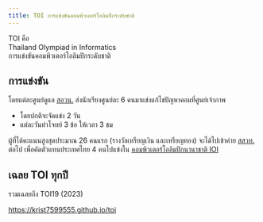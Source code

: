 ```yaml
---
title: TOI การแข่งขันคอมพิวเตอร์โอลิมปิกระดับชาติ
---
```


TOI คือ<br>
Thailand Olympiad in Informatics<br>
การแข่งขันคอมพิวเตอร์โอลิมปิกระดับชาติ

## การแข่งขัน

โดยแต่ละศูนย์ดูแล [สอวน.](/docs/ipst) ส่งนักเรียงศูนย์ละ 6 คนมาแข่งแก้ไขปัญหาคอมที่ศูนย์เจ้าภาพ

- โดยปกติจะจัดแข่ง 2 วัน
- แต่ละวันทำโจทย์ 3 ข้อ ให้เวลา 3 ชม

ผู้ที่ได้คะแนนสูงสุดประมาณ 26 คนแรก (รางวัลเหรียญเงิน และเหรียญทอง) จะได้ไปเข้าค่าย [สสวท.](/docs/posn) ต่อไป เพื่อคัดตัวแทนประเทศไทย 4 คนไปแข่งใน [คอมพิวเตอร์โอลิมปิกนานาชาติ IOI](/docs/ioi)

## เฉลย TOI ทุกปี

รวมเฉลยถึง TOI19 (2023)

<https://krist7599555.github.io/toi>
